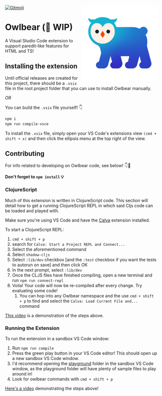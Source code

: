 <a href="https://gitmoji.dev">
  <img src="https://img.shields.io/badge/gitmoji-%20😜%20😍-FFDD67.svg?style=flat-square" alt="Gitmoji">
</a>
<picture>
  <source media="(prefers-color-scheme: dark)" srcset="https://raw.githubusercontent.com/sansarip/owlbear/main/assets/images/owlbear-logo-warm.png">
  <img src="https://raw.githubusercontent.com/sansarip/owlbear/main/assets/images/owlbear-logo-cool.png" alt="Owlbear Logo" title="Owlbear" width="250px" align="right">
</picture>

# Owlbear (👷 WIP)

A Visual Studio Code extension to support paredit-like features for HTML and TS!

## Installing the extension

Until official releases are created for this project, there should be a `.vsix` file in the root project folder that you can use to install Owlbear manually.

*OR*

You can build the `.vsix` file yourself! 👇

```sh
npm i
npm run compile-vsce
```

To install the `.vsix` file, simply open your VS Code's extensions view `(cmd + shift + x)` and then click the ellipsis menu at the top right of the view.

## Contributing

For info related to developing on Owlbear code, see below! 👇🧐

**Don't forget to `npm install` 💡**

### ClojureScript

Much of this extension is written in ClojureScript code. This section will detail how to get a running ClojureScript REPL in which said Cljs code can be loaded and played with.

Make sure you're using VS Code and have the [Calva](https://marketplace.visualstudio.com/items?itemName=betterthantomorrow.calva) extension installed.

To start a ClojureScript REPL:

1. `cmd + shift + p`
2. search for `Calva: Start a Project REPL and Connect...`
3. Select the aforementioned command
4. Select `shadow-cljs`
5. Select `:lib/dev` checkbox [and the `:test` checkbox if you want the tests to autorun on save] and then click OK
6. In the next prompt, select `:lib/dev`
7. Once the CLJS files have finished compiling, open a new terminal and run `npm run connect-repl`
8. Voila! Your code will now be re-compiled after every change. Try evaluating some code! 
    1. You can hop into any Owlbear namespace and the use `cmd + shift + p` to find and select the `Calva: Load Current File and...` command

[This video](https://i.gyazo.com/82a3343520005dbc1127be565b2c42d6.mp4) is a demonstration of the steps above.

### Running the Extension

To run the extension in a sandbox VS Code window:

1. Run `npm run compile`
2. Press the green play button in your VS Code editor! This should open up a new sandbox VS Code window.
3. I'd recommend opening the [playground](https://github.com/sansarip/owlbear/tree/main/playground) folder in the sandbox VS Code window, as the playground folder will have plenty of sample files to play around in!
4. Look for owlbear commands with `cmd + shift + p`

[Here's a video](https://i.gyazo.com/f7026c97810db2a62e0b469343cd2f7f.mp4) demonstrating the steps above!
